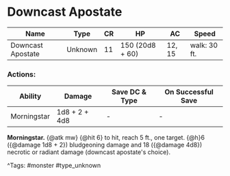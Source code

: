 # Downcast Apostate

| Name | Type | CR | HP | AC | Speed |
|------|------|----|----|----|-------|
| Downcast Apostate | Unknown | 11 | 150 (20d8 + 60) | 12, 15 | walk: 30 ft. |

### Actions:

| Ability | Damage | Save DC & Type | On Successful Save |
|---------|--------|----------------|--------------------|
| Morningstar | 1d8 + 2 + 4d8 | - | - |


**Morningstar.** {@atk mw} {@hit 6} to hit, reach 5 ft., one target. {@h}6 ({@damage 1d8 + 2}) bludgeoning damage and 18 ({@damage 4d8}) necrotic or radiant damage (downcast apostate's choice).

^Tags: #monster #type_unknown